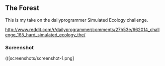 ## The Forest

This is my take on the dailyprogrammer Simulated Ecology challenge.

http://www.reddit.com/r/dailyprogrammer/comments/27h53e/662014_challenge_165_hard_simulated_ecology_the/

### Screenshot

()[screenshots/screenshot-1.png]